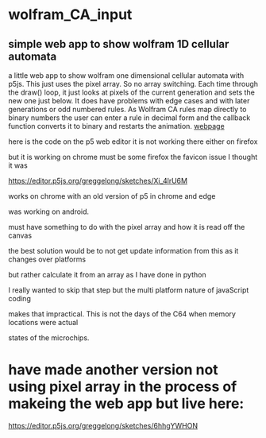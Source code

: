 # wolfram_CA_input
## simple web app to show wolfram 1D cellular automata
a little web app to show wolfram one dimensional cellular automata with p5js.  This just uses the pixel array. So no array switching. Each time through the draw() loop, it just looks at pixels of the current generation and sets the new one just below.  It does have problems with edge cases and with later generations or odd numbered rules.  As Wolfram CA rules map directly to binary numbers the user can enter a rule in decimal form and the callback function converts it to binary and restarts the animation.
[webpage](https://greggelong.github.io/wolfram_CA_input/)

here is the code on the p5 web editor it is not working there either on firefox

but it is working on chrome must be some firefox  the favicon issue I thought it was

https://editor.p5js.org/greggelong/sketches/Xi_4lrU6M

works on chrome with an old version of p5 in chrome and edge 

was working on android.

must have something to do with the pixel array and how it is read off the canvas

the best solution would be to not get update information from this as it changes over platforms

but rather calculate it from an array as I have done in python

I really wanted to skip that step but the multi platform nature of javaScript coding

makes that impractical.   This is not the days of the C64 when memory locations were actual

states of the microchips.  

# have made another version not using pixel array in the process of makeing the web app but live here:
https://editor.p5js.org/greggelong/sketches/6hhgYWHON

